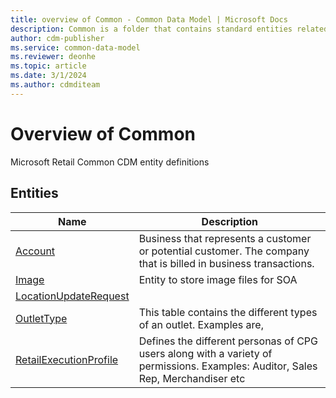 ```yaml
---
title: overview of Common - Common Data Model | Microsoft Docs
description: Common is a folder that contains standard entities related to the Common Data Model.
author: cdm-publisher
ms.service: common-data-model
ms.reviewer: deonhe
ms.topic: article
ms.date: 3/1/2024
ms.author: cdmditeam
---
```


# Overview of Common

Microsoft Retail Common CDM entity definitions  

## Entities

|Name|Description|
|---|---|
|[Account](Account.md)|Business that represents a customer or potential customer\. The company that is billed in business transactions\.|
|[Image](Image.md)|Entity to store image files for SOA|
|[LocationUpdateRequest](LocationUpdateRequest.md)||
|[OutletType](OutletType.md)|This table contains the different types of an outlet\. Examples are,|
|[RetailExecutionProfile](RetailExecutionProfile.md)|Defines the different personas of CPG users along with a variety of permissions\. Examples: Auditor, Sales Rep, Merchandiser etc|
